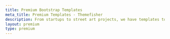 ```yaml
---
title: Premium Bootstrap Templates
meta_title: Premium Templates - Themefisher
description: From startups to street art projects, we have templates to fit your every project.You just need to pick.
layout: premium
type: premium
---
```

